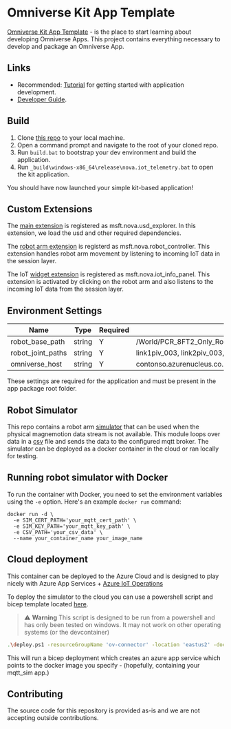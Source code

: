 # Omniverse Kit App Template
 
[Omniverse Kit App Template](https://github.com/NVIDIA-Omniverse/kit-app-template) - is the place to start learning about developing Omniverse Apps.
This project contains everything necessary to develop and package an Omniverse App.
 
## Links
 
* Recommended: [Tutorial](https://docs.omniverse.nvidia.com/kit/docs/kit-app-template) for
getting started with application development.
* [Developer Guide](https://docs.omniverse.nvidia.com/dev-guide/latest/index.html).
 
## Build
 
1. Clone [this repo](https://github.com/andballard/iot-samples) to your local machine.
2. Open a command prompt and navigate to the root of your cloned repo.
3. Run `build.bat` to bootstrap your dev environment and build the application.
4. Run `_build\windows-x86_64\release\nova.iot_telemetry.bat` to open the kit application.
 
You should have now launched your simple kit-based application!
 
## Custom Extensions
The [main extension](./src/kit-app-template/source/extensions/msft.nova.usd_explorer/) is registered as msft.nova.usd_explorer. In this extension, we load the usd and other required dependencies.
 
The [robot arm extension](./src/kit-app-template/source/extensions/msft.nova.robot_controller/) is registerd as msft.nova.robot_controller. This extension handles robot arm movement by listening to incoming IoT data in the session layer.
 
The IoT [widget extension](./src/kit-app-template/source/extensions/msft.nova.iot_info_panel/) is registered as msft.nova.iot_info_panel. This extension is activated by clicking on the robot arm and also listens to the incoming IoT data from the session layer.
 
## Environment Settings
Name | Type | Required | Example
--- | --- | --- | --- |
robot_base_path | string | Y | /World/PCR_8FT2_Only_Robot/khi_rs007n_vac_UNIT1/world_003/base_link_003 |
robot_joint_paths | string | Y | link1piv_003, link2piv_003, link3piv_003 |
omniverse_host | string | Y | contonso.azurenucleus.co.uk |

These settings are required for the application and must be present in the app package root folder.
 
## Robot Simulator
 
This repo contains a robot arm [simulator](./src/kit-app-template/source/mqtt_sim/) that can be used when the physical magnemotion data stream is not available. This module loops over data in a [csv](./src/kit-app-template/source/mqtt_sim/pos.csv) file and sends the data to the configured mqtt broker. The simulator can be deployed as a docker container in the cloud or ran locally for testing.
 
## Running robot simulator with Docker
 
To run the container with Docker, you need to set the environment variables using the `-e` option. Here's an example `docker run` command:
 
```shell
docker run -d \
  -e SIM_CERT_PATH='your_mqtt_cert_path' \
  -e SIM_KEY_PATH='your_mqtt_key_path' \
  -e CSV_PATH='your_csv_data' \
  --name your_container_name your_image_name
  ```
 
## Cloud deployment
 
This container can be deployed to the Azure Cloud and is designed to play nicely with Azure App Services + [Azure IoT Operations](https://learn.microsoft.com/en-us/azure/iot-operations/get-started/overview-iot-operations)
 
To deploy the simulator to the cloud you can use a powershell script and bicep template located [here](./src/kit-app-template/source/mqtt_sim/cloud/deploy.ps1).
 
> ⚠️ **Warning** This script is designed to be run from a powershell and has only been tested on windows. It may not work on other operating systems (or the devcontainer)
 
 
```bash
.\deploy.ps1 -resourceGroupName 'ov-connector' -location 'eastus2' -dockerImageName 'acrsimplant.azurecr.io/mag_mqtt_sim:1.0.4' -sim_cert_path 'your-cert-path' -sim_key_path 'your-key-path' -csv_path 'your-csv-path' -docker_registry_password  'YourAcrPassword'  -docker_registry_server_url 'acrsimplant.azurecr.io' -docker_registry_username 'acrsimplant'
```
 
This will run a bicep deployment which creates an azure app service which points to the docker image you specify - (hopefully, containing your mqtt_sim app.)
 
## Contributing
The source code for this repository is provided as-is and we are not accepting outside contributions.